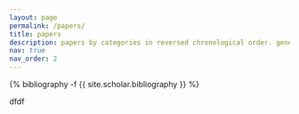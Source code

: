 ```yaml
---
layout: page
permalink: /papers/
title: papers
description: papers by categories in reversed chronological order. generated by jekyll-scholar.
nav: true
nav_order: 2
---
```

<!-- _pages/publications.md -->
<div class="publications">

{% bibliography -f {{ site.scholar.bibliography }} %}

dfdf

</div>
